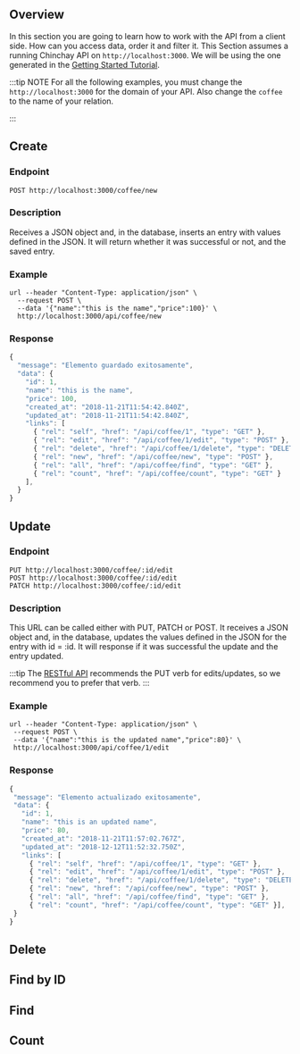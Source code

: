 ## Overview

In this section you are going to learn how to work with the API from a client side. How can you access data, order it and filter it. This Section assumes a running Chinchay API on `http://localhost:3000`. We will be using the one generated in the [Getting Started Tutorial](../gettingstarted/ejs).


:::tip NOTE
  For all the following examples, you must change the `http://localhost:3000` for the domain of your API. Also change the `coffee` to the name of your relation. 

:::



## Create

 ### Endpoint

 ```
 POST http://localhost:3000/coffee/new
 ```


### Description

 Receives a JSON object and, in the database, inserts an entry with values defined in the JSON. It will return whether it was successful or not, and the saved entry.

### Example

```
url --header "Content-Type: application/json" \
  --request POST \
  --data '{"name":"this is the name","price":100}' \
  http://localhost:3000/api/coffee/new
```

### Response

```javascript
{
  "message": "Elemento guardado exitosamente",
  "data": {
    "id": 1,
    "name": "this is the name",
    "price": 100,
    "created_at": "2018-11-21T11:54:42.840Z",
    "updated_at": "2018-11-21T11:54:42.840Z",
    "links": [
      { "rel": "self", "href": "/api/coffee/1", "type": "GET" },
      { "rel": "edit", "href": "/api/coffee/1/edit", "type": "POST" },
      { "rel": "delete", "href": "/api/coffee/1/delete", "type": "DELETE" },
      { "rel": "new", "href": "/api/coffee/new", "type": "POST" },
      { "rel": "all", "href": "/api/coffee/find", "type": "GET" },
      { "rel": "count", "href": "/api/coffee/count", "type": "GET" }
    ],
  }
}
```


## Update

 ### Endpoint

 ```
 PUT http://localhost:3000/coffee/:id/edit
 POST http://localhost:3000/coffee/:id/edit
 PATCH http://localhost:3000/coffee/:id/edit
 ```

 ### Description

This URL can be called either with PUT, PATCH or POST. It receives a JSON object and, in the database, updates the values defined in the JSON for the entry with id = :id. It will response if it was successful the update and the entry updated. 

:::tip
The [RESTful API](https://restfulapi.net/http-methods/) recommends the PUT verb for edits/updates, so we recommend you to prefer that verb.
:::

 ### Example

 ```
url --header "Content-Type: application/json" \
  --request POST \
  --data '{"name":"this is the updated name","price":80}' \
  http://localhost:3000/api/coffee/1/edit
```

 ### Response

 ```javascript
{
  "message": "Elemento actualizado exitosamente",
  "data": {
    "id": 1,
    "name": "this is an updated name",
    "price": 80,
    "created_at": "2018-11-21T11:57:02.767Z",
    "updated_at": "2018-12-12T11:52:32.750Z",
    "links": [
      { "rel": "self", "href": "/api/coffee/1", "type": "GET" },
      { "rel": "edit", "href": "/api/coffee/1/edit", "type": "POST" },
      { "rel": "delete", "href": "/api/coffee/1/delete", "type": "DELETE" },
      { "rel": "new", "href": "/api/coffee/new", "type": "POST" },
      { "rel": "all", "href": "/api/coffee/find", "type": "GET" },
      { "rel": "count", "href": "/api/coffee/count", "type": "GET" }],
  }
}
```


## Delete

## Find by ID 


## Find

## Count
